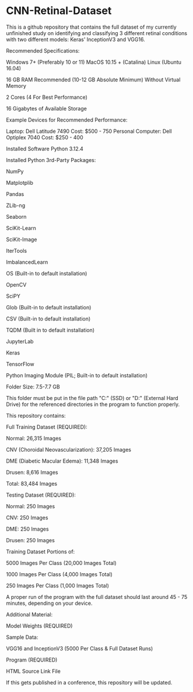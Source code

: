 # CNN-Retinal-Dataset
This is a github repository that contains the full dataset of my currently unfinished study on identifying and classifying 3 different retinal conditions with two different models: Keras' InceptionV3 and VGG16.

Recommended Specifications:

Windows 7+ (Preferably 10 or 11)
MacOS 10.15 + (Catalina)
Linux (Ubuntu 16.04)

16 GB RAM Recommended (10-12 GB Absolute Minimum) Without Virtual Memory

2 Cores (4 For Best Performance)

16 Gigabytes of Available Storage

Example Devices for Recommended Performance:

Laptop: Dell Latitude 7490
Cost: $500 - 750
Personal Computer: Dell Optiplex 7040
Cost: $250 - 400

Installed Software
Python 3.12.4

Installed Python 3rd-Party Packages:

NumPy

Matplotplib

Pandas

ZLib-ng

Seaborn

SciKit-Learn

SciKit-Image

IterTools

ImbalancedLearn

OS (Built-in to default installation)

OpenCV

SciPY

Glob (Built-in to default installation)

CSV (Built-in to default installation)

TQDM (Built in to default installation)

JupyterLab

Keras

TensorFlow

Python Imaging Module (PIL; Built-in to default installation)

Folder Size: 7.5-7.7 GB

This folder must be put in the file path "C:\" (SSD) or "D:\" (External Hard Drive) for the referenced directories in the program to function properly.

This repository contains:

Full Training Dataset (REQUIRED):

Normal: 26,315 Images

CNV (Choroidal Neovascularization): 37,205 Images

DME (Diabetic Macular Edema): 11,348 Images

Drusen: 8,616 Images

Total: 83,484 Images

Testing Dataset (REQUIRED):

Normal: 250 Images

CNV: 250 Images

DME: 250 Images

Drusen: 250 Images


Training Dataset Portions of:

5000 Images Per Class (20,000 Images Total)

1000 Images Per Class (4,000 Images Total)

250 Images Per Class (1,000 Images Total)

A proper run of the program with the full dataset should last around 45 - 75 minutes, depending on your device.

Additional Material:

Model Weights (REQUIRED)

Sample Data:

VGG16 and InceptionV3 (5000 Per Class & Full Dataset Runs)

Program (REQUIRED)

HTML Source Link File

If this gets published in a conference, this repository will be updated.
